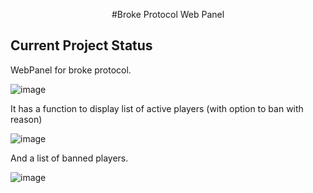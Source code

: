<p align="center">
#Broke Protocol Web Panel
</p>

## Current Project Status


WebPanel for broke protocol.

![image](https://user-images.githubusercontent.com/124439381/216813637-48071a14-1bcc-43f1-bf05-3033367f37e6.png)



It has a function to display list of active players (with option to ban with reason)

![image](https://user-images.githubusercontent.com/124439381/216813388-84832cb7-eb8b-41f1-9cc7-612d57571dee.png)


And a list of banned players.

![image](https://user-images.githubusercontent.com/124439381/216813412-e88494bd-7a43-4e59-a248-93709e3215df.png)


